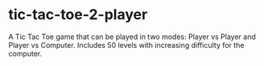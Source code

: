 # tic-tac-toe-2-player
A Tic Tac Toe game that can be played in two modes: Player vs Player and Player vs Computer. Includes 50 levels with increasing difficulty for the computer.
